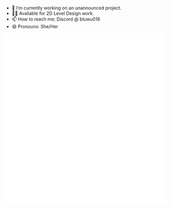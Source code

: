 - 🔭 I’m currently working on an unannounced project.
- 👩‍💻 Available for 2D Level Design work.
- 📫 How to reach me; Discord @ bluwu016
- 😄 Pronouns: She/Her

![Metrics](/github-metrics.svg)

